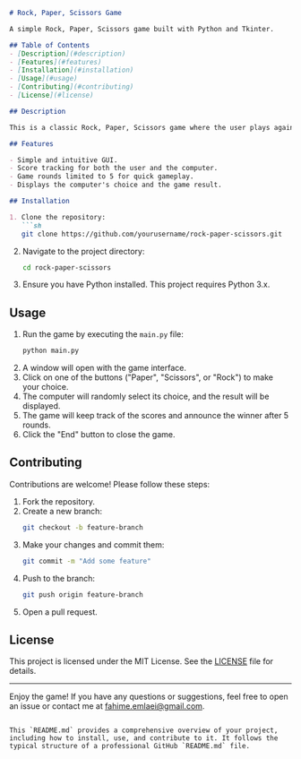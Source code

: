 
```markdown
# Rock, Paper, Scissors Game

A simple Rock, Paper, Scissors game built with Python and Tkinter.

## Table of Contents
- [Description](#description)
- [Features](#features)
- [Installation](#installation)
- [Usage](#usage)
- [Contributing](#contributing)
- [License](#license)

## Description

This is a classic Rock, Paper, Scissors game where the user plays against the computer. The game is built using Python and the Tkinter library for the graphical user interface.

## Features

- Simple and intuitive GUI.
- Score tracking for both the user and the computer.
- Game rounds limited to 5 for quick gameplay.
- Displays the computer's choice and the game result.

## Installation

1. Clone the repository:
   ```sh
   git clone https://github.com/yourusername/rock-paper-scissors.git
   ```
2. Navigate to the project directory:
   ```sh
   cd rock-paper-scissors
   ```
3. Ensure you have Python installed. This project requires Python 3.x.

## Usage

1. Run the game by executing the `main.py` file:
   ```sh
   python main.py
   ```
2. A window will open with the game interface.
3. Click on one of the buttons ("Paper", "Scissors", or "Rock") to make your choice.
4. The computer will randomly select its choice, and the result will be displayed.
5. The game will keep track of the scores and announce the winner after 5 rounds.
6. Click the "End" button to close the game.

## Contributing

Contributions are welcome! Please follow these steps:

1. Fork the repository.
2. Create a new branch:
   ```sh
   git checkout -b feature-branch
   ```
3. Make your changes and commit them:
   ```sh
   git commit -m "Add some feature"
   ```
4. Push to the branch:
   ```sh
   git push origin feature-branch
   ```
5. Open a pull request.

## License

This project is licensed under the MIT License. See the [LICENSE](LICENSE) file for details.

---

Enjoy the game! If you have any questions or suggestions, feel free to open an issue or contact me at [fahime.emlaei@gmail.com](mailto:fahime.emlaei@gmail.com).
```

This `README.md` provides a comprehensive overview of your project, including how to install, use, and contribute to it. It follows the typical structure of a professional GitHub `README.md` file.